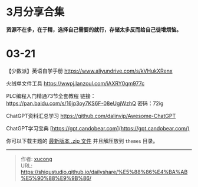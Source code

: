 # 3月分享合集


**资源不在多，在于精，选择自己需要的就行，存储太多反而给自己徒增烦恼。**

<!--more-->

# 03-21

【少数派】英语自学手册
https://www.aliyundrive.com/s/kVHukXRenx

火绒单文件工具
https://wwpj.lanzoul.com/iAXRY0qm977c

PLC编程入门精通73节全套教程
链接：https://pan.baidu.com/s/16jp3oy7KS6F-08eUgjWzhQ 密码：72ig

ChatGPT资料汇总学习
https://github.com/dalinvip/Awesome-ChatGPT

ChatGPT学习宝典
[https://gpt.candobear.com](https://gpt.candobear.com/)



你可以下载主题的 [最新版本 <i class="fa-regular fa-file-archive fa-fw" aria-hidden="true"></i>.zip 文件<i class="fa-solid fa-external-link-alt fa-fw fa-xs ms-1 text-secondary" aria-hidden="true"></i>](https://github.com/hugo-fixit/FixIt/releases) 并且解压放到 `themes` 目录。



---

> 作者: [xucong](https://shiqustudio.github.io/)  
> URL: https://shiqustudio.github.io/dailyshare/%E5%88%86%E4%BA%AB%E5%90%88%E9%9B%86/  


